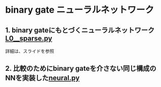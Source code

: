 # binary gate ニューラルネットワーク

## 1. binary gateにもとづくニューラルネットワーク[L0__sparse.py](L0__sparse.py)
詳細は、スライドを参照
## 2. 比較のためにbinary gateを介さない同じ構成のNNを実装した[neural.py](neural.py)